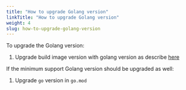 ```yaml
---
title: "How to upgrade Golang version"
linkTitle: "How to upgrade Golang version"
weight: 4
slug: how-to-upgrade-golang-version
---
```


To upgrade the Golang version:

1. Upgrade build image version with golang version as describe [here](./how-to-update-the-build-image.md)

If the minimum support Golang version should be upgraded as well:

1. Upgrade `go` version in `go.mod`
